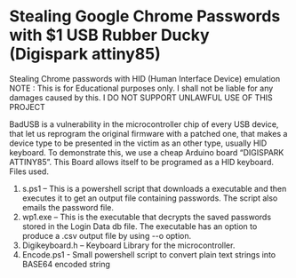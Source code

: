# Stealing Google Chrome Passwords with $1 USB Rubber Ducky (Digispark attiny85)
Stealing Chrome passwords with HID (Human Interface Device) emulation
NOTE : This is for Educational purposes only. I shall not be liable for any damages caused by this.
I DO NOT SUPPORT UNLAWFUL USE OF THIS PROJECT

BadUSB is a vulnerability in the microcontroller chip of every USB device, that let us reprogram the original firmware with a patched one, that makes a device type to be presented in the victim as an other type, usually HID keyboard.
To demonstrate this, we use a cheap Arduino board “DIGISPARK ATTINY85”. 
This Board allows itself to be programed as a HID keyboard.
Files used.
1)	s.ps1 – This is a powershell script that downloads a executable and then executes it to get an output file containing passwords. The script also emails the password file.
2)	wp1.exe – This is the executable that decrypts the saved passwords stored in the Login Data db file. The executable has an option to produce a .csv output file by using --o option.
3)	Digikeyboard.h – Keyboard Library for the microcontroller.
4) Encode.ps1 - Small powershell script to convert plain text strings into BASE64 encoded string
